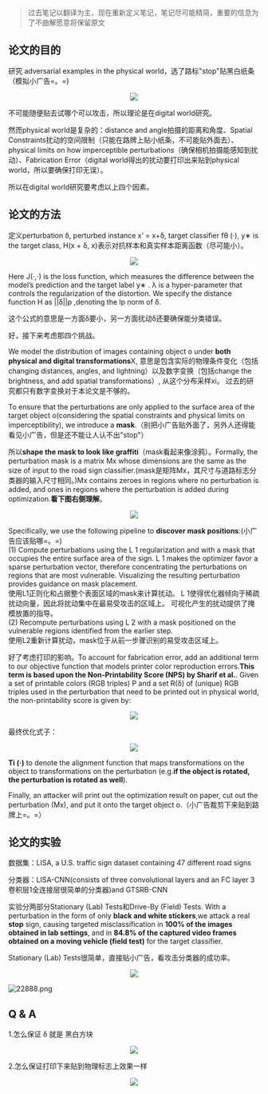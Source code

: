> 过去笔记以翻译为主，现在重新定义笔记，笔记尽可能精简，重要的信息为了不曲解愿意将保留原文

## 论文的目的

研究 adversarial examples in the physical world，选了路标"stop"贴黑白纸条（模拟小广告=。=)

<div align=center><img src="/images/22333.png"/></div>

不可能随便贴去试哪个可以攻击，所以理论是在digital world研究。

然而physical world是复杂的：distance and angle拍摄的距离和角度、Spatial Constraints扰动的空间限制（只能在路牌上贴小纸条，不可能贴外面去）、physical limits on how imperceptible perturbations（确保相机拍摄能感知到扰动）、Fabrication Error（digital world得出的扰动要打印出来贴到physical world，所以要确保打印无误）。

所以在digital world研究要考虑以上四个因素。

## 论文的方法

定义perturbation δ, perturbed instance x‘ = x+δ, target classifier fθ (·), y∗ is the target class, H(x + δ, x)表示对抗样本和真实样本距离函数（尽可能小）。

<div align=center><img src="/images/22444.png"/></div>

Here J(·,·) is the loss function, which measures the difference between the model’s prediction and the target label y∗ . λ is a hyper-parameter that controls the regularization of the distortion. We specify the distance function H as ||δ||p ,denoting the lp norm of δ.

这个公式的意思是一方面δ要小，另一方面扰动δ还要确保能分类错误。

好，接下来考虑那四个挑战。

We model the distribution of images containing object o under **both physical and digital transformations**X, 意思是包含实际的物理条件变化（包括changing distances, angles, and lightning）以及数字变换（包括change the brightness, and add spatial transformations）, 从这个分布采样xi。 过去的研究都只有数字变换对于本论文是不够的。

To ensure that the perturbations are only applied to the surface area of the target object o(considering the spatial constraints and physical limits on imperceptibility), we introduce a **mask**.（别把小广告贴外面了，另外人还得能看见小广告，但是还不能让人认不出"stop"）

所以**shape the mask to look like graffiti**（mask看起来像涂鸦）。Formally, the perturbation mask is a matrix Mx whose dimensions are the same as the size of input to the road sign classifier.(mask是矩阵Mx，其尺寸与道路标志分类器的输入尺寸相同。)Mx contains zeroes in regions where no perturbation is added, and ones in regions where the perturbation is added during optimization.**看下图右侧理解**。

<div align=center><img src="/images/Screenshot from 2018-09-13 20-33-59.png"/></div>

Specifically, we use the following pipeline to **discover mask positions**:(小广告应该贴哪=。=)      
(1) Compute perturbations using the L 1 regularization and with a mask that occupies the entire surface area of the sign. L 1 makes the optimizer favor a sparse perturbation vector, therefore concentrating the perturbations on regions that are most vulnerable. Visualizing the resulting perturbation provides guidance on mask placement.   
使用L1正则化和占据整个表面区域的mask来计算扰动。 L 1使得优化器倾向于稀疏扰动向量，因此将扰动集中在最易受攻击的区域上。 可视化产生的扰动提供了掩模放置的指导。     
(2) Recompute perturbations using L 2 with a mask positioned on the vulnerable regions identified from the earlier step.  
使用L2重新计算扰动，mask位于从前一步骤识别的易受攻击区域上。

好了考虑打印的影响。To account for fabrication error, add an additional term to our objective function that models printer color reproduction errors.**This term is based upon the Non-Printability Score (NPS) by Sharif et al.**. Given a set of printable colors (RGB triples) P and a set R(δ) of (unique) RGB
triples used in the perturbation that need to be printed out in physical world, the non-printability score is given by:

<div align=center><img src="/images/22555.png"/></div>

最终优化式子：

<div align=center><img src="/images/22666.png"/></div>

**Ti (·)** to denote the alignment function that maps transformations on the object to transformations on the perturbation (e.g.**if the object is rotated, the perturbation is rotated as well**).

Finally, an attacker will print out the optimization result on paper, cut out the perturbation (Mx), and put it onto the target object o.（小广告裁剪下来贴到路牌上=。=）

## 论文的实验

数据集：LISA, a U.S. traffic sign dataset containing 47 different road signs

分类器：LISA-CNN(consists of three convolutional layers and an FC layer 3卷积层1全连接层很简单的分类器)and GTSRB-CNN

实验分两部分Stationary (Lab) Tests和Drive-By (Field) Tests. With a perturbation in the form of only **black and white stickers**,we attack a real **stop** sign, causing targeted misclassification in **100% of the images obtained in lab settings**, and in **84.8% of the captured video frames obtained on a moving vehicle (field test)** for the target classifier.

Stationary (Lab) Tests很简单，直接贴小广告，看攻击分类器的成功率。

<div align=center><img src="/images/22777.png"/></div>

![22888.png](/images/22888.png)



## Q & A

1.怎么保证 δ 就是 黑白方块

<div align=center><img src="/images/Screenshot from 2018-09-13 20-33-59.png"/></div>

2.怎么保证打印下来贴到物理标志上效果一样

<div align=center><img src="/images/Screenshot from 2018-09-13 20-43-45.png"/></div>

